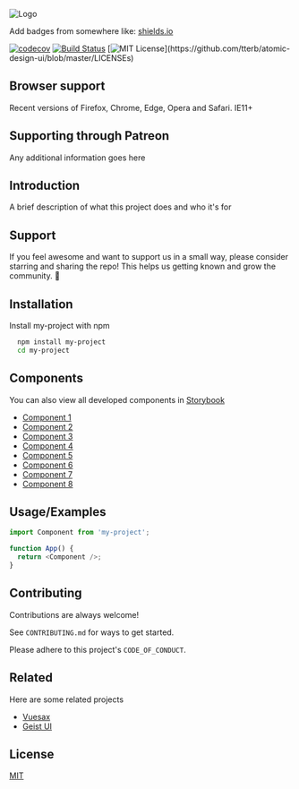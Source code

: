 ![Logo](https://raw.githubusercontent.com/jrgarciadev/nextui/main/packages/docs/public/black_logo.png)

Add badges from somewhere like: [shields.io](https://shields.io/)

[![codecov](https://codecov.io/gh/jrgarciadev/nextui/branch/main/graph/badge.svg?token=QJF2QKR5N4)](https://codecov.io/gh/jrgarciadev/nextui)
[![Build Status](https://www.travis-ci.com/jrgarciadev/nextui.svg?branch=main)](https://www.travis-ci.com/jrgarciadev/nextui)
[![MIT License](https://img.shields.io/apm/l/atomic-design-ui.svg?)](https://github.com/tterb/atomic-design-ui/blob/master/LICENSEs)

## Browser support

Recent versions of Firefox, Chrome, Edge, Opera and Safari. IE11+

## Supporting through Patreon

Any additional information goes here

## Introduction

A brief description of what this project does and who it's for

## Support

If you feel awesome and want to support us in a small way, please consider starring and sharing the repo! This helps us getting known and grow the community. 🙏

## Installation

Install my-project with npm

```bash
  npm install my-project
  cd my-project
```

## Components

You can also view all developed components in [Storybook](https://linktodocumentation)

- [Component 1](https://linktodocumentation)
- [Component 2](https://linktodocumentation)
- [Component 3](https://linktodocumentation)
- [Component 4](https://linktodocumentation)
- [Component 5](https://linktodocumentation)
- [Component 6](https://linktodocumentation)
- [Component 7](https://linktodocumentation)
- [Component 8](https://linktodocumentation)

## Usage/Examples

```javascript
import Component from 'my-project';

function App() {
  return <Component />;
}
```

## Contributing

Contributions are always welcome!

See `CONTRIBUTING.md` for ways to get started.

Please adhere to this project's `CODE_OF_CONDUCT`.

## Related

Here are some related projects

- [Vuesax](https://github.com/matiassingers/awesome-readme)
- [Geist UI](https://github.com/matiassingers/awesome-readme)

## License

[MIT](https://choosealicense.com/licenses/mit/)
